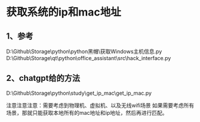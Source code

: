 # 获取系统的ip和mac地址

## 1、参考
D:\Github\Storage\python\python黑帽\获取Windows主机信息.py
D:\Github\Storage\qt\python\office_assistant\src\hack_interface.py

## 2、chatgpt给的方法
D:\Github\Storage\python\study\get_ip_mac\get_ip_mac.py

注意注意注意：需要考虑到物理机、虚拟机、以及无线wifi场景
如果需要考虑所有场景，那就只能获取本地所有的mac地址和ip地址，然后再进行匹配。
